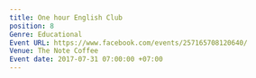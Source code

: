 ```yaml
---
title: One hour English Club
position: 8
Genre: Educational
Event URL: https://www.facebook.com/events/257165708120640/
Venue: The Note Coffee
Event date: 2017-07-31 07:00:00 +07:00
---
```


